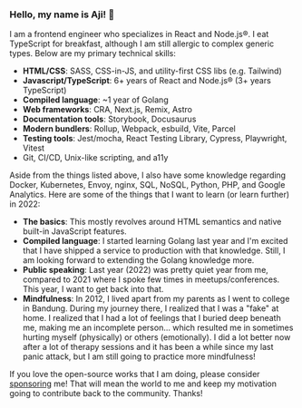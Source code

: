 ### Hello, my name is Aji! 👋

I am a frontend engineer who specializes in React and Node.js®. I eat TypeScript for breakfast, although I am still allergic to complex generic types. Below are my primary technical skills:

- **HTML/CSS**: SASS, CSS-in-JS, and utility-first CSS libs (e.g. Tailwind)
- **Javascript/TypeScript**: 6+ years of React and Node.js® (3+ years TypeScript)
- **Compiled language**: ~1 year of Golang
- **Web frameworks**: CRA, Next.js, Remix, Astro
- **Documentation tools**: Storybook, Docusaurus
- **Modern bundlers**: Rollup, Webpack, esbuild, Vite, Parcel
- **Testing tools**: Jest/mocha, React Testing Library, Cypress, Playwright, Vitest
- Git, CI/CD, Unix-like scripting, and a11y

Aside from the things listed above, I also have some knowledge regarding Docker, Kubernetes, Envoy, nginx, SQL, NoSQL, Python, PHP, and Google Analytics. Here are some of the things that I want to learn (or learn further) in 2022:

- **The basics**: This mostly revolves around HTML semantics and native built-in JavaScript features.
- **Compiled language**: I started learning Golang last year and I'm excited that I have shipped a service to production with that knowledge. Still, I am looking forward to extending the Golang knowledge more.
- **Public speaking**: Last year (2022) was pretty quiet year from me, compared to 2021 where I spoke few times in meetups/conferences. This year, I want to get back into that.
- **Mindfulness**: In 2012, I lived apart from my parents as I went to college in Bandung. During my journey there, I realized that I was a "fake" at home. I realized that I had a lot of feelings that I buried deep beneath me, making me an incomplete person... which resulted me in sometimes hurting myself (physically) or others (emotionally). I did a lot better now after a lot of therapy sessions and it has been a while since my last panic attack, but I am still going to practice more mindfulness!

If you love the open-source works that I am doing, please consider [sponsoring](https://github.com/sponsors/imballinst) me! That will mean the world to me and keep my motivation going to contribute back to the community. Thanks!
